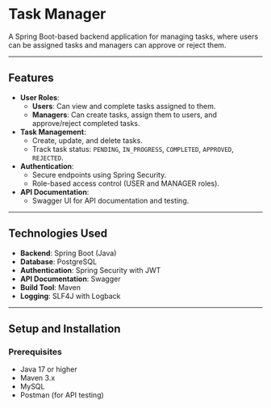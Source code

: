 # Task Manager

A Spring Boot-based backend application for managing tasks, where users can be assigned tasks and managers can approve or reject them.

---

## **Features**
- **User Roles**:
    - **Users**: Can view and complete tasks assigned to them.
    - **Managers**: Can create tasks, assign them to users, and approve/reject completed tasks.
- **Task Management**:
    - Create, update, and delete tasks.
    - Track task status: `PENDING`, `IN_PROGRESS`, `COMPLETED`, `APPROVED`, `REJECTED`.
- **Authentication**:
    - Secure endpoints using Spring Security.
    - Role-based access control (USER and MANAGER roles).
- **API Documentation**:
    - Swagger UI for API documentation and testing.

---

## **Technologies Used**
- **Backend**: Spring Boot (Java)
- **Database**: PostgreSQL
- **Authentication**: Spring Security with JWT
- **API Documentation**: Swagger
- **Build Tool**: Maven
- **Logging**: SLF4J with Logback

---

## **Setup and Installation**

### **Prerequisites**
- Java 17 or higher
- Maven 3.x
- MySQL
- Postman (for API testing)


 